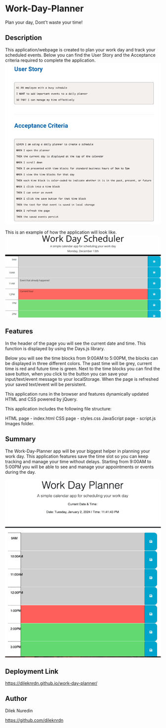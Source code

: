 # Work-Day-Planner
Plan your day, Dont't waste your time!

## Description 

This application/webpage is created to plan your work day and track your scheduled events. 
Below you can find the User Story and the Acceptance criteria required to complete the application. 
<img src="./assets/images/user-story-acceptance-criteria.png">

This is an example of how the application will look like. 
<img src="./assets/images/05-third-party-apis-homework-demo.gif">


## Features

In the header of the page you will see the current date and time. This function is displayed by using the Days.js library.

Below you will see the time blocks from 9:00AM to 5:00PM, the blocks can be displayed in three different colors. The past time will be grey, current time is red and future time is green. 
Next to the time blocks you can find the save button, when you click to the button you can save your input/text/event message to your localStorage. When the page is refreshed your saved text/event will be persistent. 

This application runs in the browser and features dynamically updated HTML and CSS powered by jQuery.

This application includes the following file structure: 

HTML page - index.html
CSS page - styles.css
JavaScript page - script.js
Images folder. 


## Summary

The Work-Day-Planner app will be your biggest helper in planning your work day. This application features save the time slot so you can keep tracking and manage your time without delays. Starting from 9:00AM to 5:00PM you will be able to see and manage your appointments or events during the day. 


<img src="./assets/images/work-day-planner.png">


## Deployment Link

https://dileknrdn.github.io/work-day-planner/ 


## Author 

Dilek Nuredin 

https://github.com/dileknrdn 
